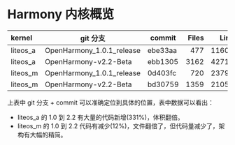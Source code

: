 # Harmony 内核概览

| kernel   | git 分支                  | commit  | Files |  Lines | Blank | Comment |   Code | Size |
| :------- | ------------------------- | ------- | ----: | -----: | ----: | ------: | -----: | ---: |
| liteos_a | OpenHarmony_1.0.1_release | ebe33aa |   477 | 116055 | 15014 |   27090 |  73951 |  16M |
| liteos_a | OpenHarmony-v2.2-Beta     | ebb1305 |  3162 | 427147 | 63329 |  118971 | 244847 |  32M |
| liteos_m | OpenHarmony_1.0.1_release | 0d403fc |   720 | 237977 | 33562 |   81376 | 123039 |  15M |
| liteos_m | OpenHarmony-v2.2-Beta     | bd30759 |  1359 | 210535 | 27815 |   74071 | 108649 |  46M |

上表中 git 分支 + commit 可以准确定位到具体的位置，表中数据可以看出：

- liteos_a 的 1.0 到 2.2 有大量的代码新增(331%)，体积翻倍。
- liteos_m 的 1.0 到 2.2 代码有减少(12%)，文件翻倍了，但代码量减少了，架构有大幅的精简。

